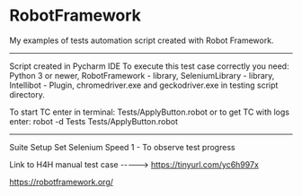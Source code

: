 # RobotFramework
My examples of tests automation script created with Robot Framework.
***********************************************************************
Script created in Pycharm IDE
To execute this test case correctly you need:
Python 3 or newer,
RobotFramework - library,
SeleniumLibrary - library,
Intellibot - Plugin,
chromedriver.exe and geckodriver.exe in testing script directory.

To start TC enter in terminal: Tests/ApplyButton.robot
or to get TC with logs enter: robot -d Tests Tests/ApplyButton.robot
***********************************************************************
Suite Setup    Set Selenium Speed  1 - To observe test progress

Link to H4H manual test case -----> https://tinyurl.com/yc6h997x



https://robotframework.org/
